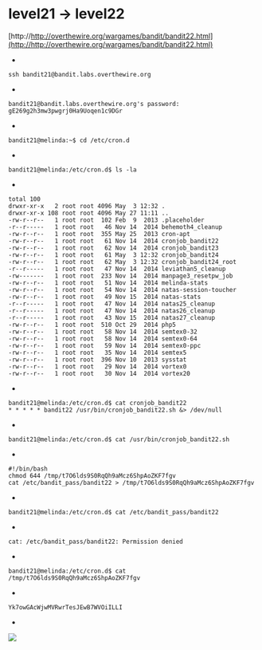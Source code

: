 # level21 -> level22


[http://http://overthewire.org/wargames/bandit/bandit22.html](http://http://overthewire.org/wargames/bandit/bandit22.html)



-

    ssh bandit21@bandit.labs.overthewire.org

-

    bandit21@bandit.labs.overthewire.org's password: gE269g2h3mw3pwgrj0Ha9Uoqen1c9DGr

-

    bandit21@melinda:~$ cd /etc/cron.d

-
    
    bandit21@melinda:/etc/cron.d$ ls -la

-

    total 100
    drwxr-xr-x   2 root root 4096 May  3 12:32 .
    drwxr-xr-x 108 root root 4096 May 27 11:11 ..
    -rw-r--r--   1 root root  102 Feb  9  2013 .placeholder
    -r--r-----   1 root root   46 Nov 14  2014 behemoth4_cleanup
    -rw-r--r--   1 root root  355 May 25  2013 cron-apt
    -rw-r--r--   1 root root   61 Nov 14  2014 cronjob_bandit22
    -rw-r--r--   1 root root   62 Nov 14  2014 cronjob_bandit23
    -rw-r--r--   1 root root   61 May  3 12:32 cronjob_bandit24
    -rw-r--r--   1 root root   62 May  3 12:32 cronjob_bandit24_root
    -r--r-----   1 root root   47 Nov 14  2014 leviathan5_cleanup
    -rw-------   1 root root  233 Nov 14  2014 manpage3_resetpw_job
    -rw-r--r--   1 root root   51 Nov 14  2014 melinda-stats
    -rw-r--r--   1 root root   54 Nov 14  2014 natas-session-toucher
    -rw-r--r--   1 root root   49 Nov 15  2014 natas-stats
    -r--r-----   1 root root   47 Nov 14  2014 natas25_cleanup
    -r--r-----   1 root root   47 Nov 14  2014 natas26_cleanup
    -r--r-----   1 root root   43 Nov 15  2014 natas27_cleanup
    -rw-r--r--   1 root root  510 Oct 29  2014 php5
    -rw-r--r--   1 root root   58 Nov 14  2014 semtex0-32
    -rw-r--r--   1 root root   58 Nov 14  2014 semtex0-64
    -rw-r--r--   1 root root   59 Nov 14  2014 semtex0-ppc
    -rw-r--r--   1 root root   35 Nov 14  2014 semtex5
    -rw-r--r--   1 root root  396 Nov 10  2013 sysstat
    -rw-r--r--   1 root root   29 Nov 14  2014 vortex0
    -rw-r--r--   1 root root   30 Nov 14  2014 vortex20

-

    bandit21@melinda:/etc/cron.d$ cat cronjob_bandit22
    * * * * * bandit22 /usr/bin/cronjob_bandit22.sh &> /dev/null

-

    bandit21@melinda:/etc/cron.d$ cat /usr/bin/cronjob_bandit22.sh

-

    #!/bin/bash
    chmod 644 /tmp/t7O6lds9S0RqQh9aMcz6ShpAoZKF7fgv
    cat /etc/bandit_pass/bandit22 > /tmp/t7O6lds9S0RqQh9aMcz6ShpAoZKF7fgv

-

    bandit21@melinda:/etc/cron.d$ cat /etc/bandit_pass/bandit22

-

    cat: /etc/bandit_pass/bandit22: Permission denied

-

    bandit21@melinda:/etc/cron.d$ cat /tmp/t7O6lds9S0RqQh9aMcz6ShpAoZKF7fgv

-

    Yk7owGAcWjwMVRwrTesJEwB7WVOiILLI

-
![](http://i.imgur.com/aPxb0Hu.png)